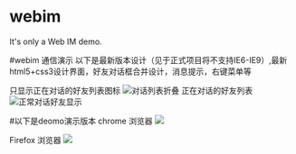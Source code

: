 webim
=====

It's only a Web IM demo.

#webim 通信演示
以下是最新版本设计（见于正式项目将不支持IE6-IE9）,最新html5+css3设计界面，好友对话框合并设计，消息提示，右键菜单等

只显示正在对话的好友列表图标
![对话列表折叠](http://git.oschina.net/uploads/images/2014/0901/193945_634db002_49495.png)
正在对话的好友列表
![正常对话好友显示](http://git.oschina.net/uploads/images/2014/0901/194001_89b15b12_49495.png)

#以下是deomo演示版本
chrome 浏览器
![](http://git.oschina.net/uploads/images/2014/0825/141352_9930973c_49495.jpeg)

Firefox 浏览器
![](http://git.oschina.net/uploads/images/2014/0825/141353_62918bc3_49495.jpeg)
